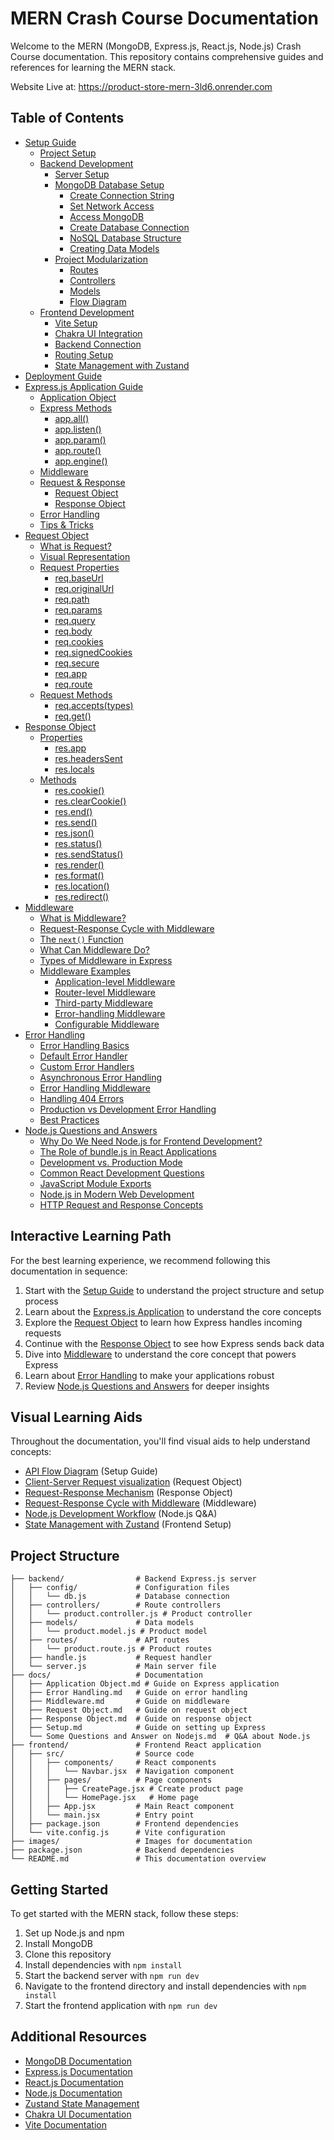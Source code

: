 # MERN Crash Course Documentation

Welcome to the MERN (MongoDB, Express.js, React.js, Node.js) Crash Course documentation. This repository contains comprehensive guides and references for learning the MERN stack.

Website Live at: https://product-store-mern-3ld6.onrender.com

## Table of Contents

- [Setup Guide](#setup-guide)
  - [Project Setup](docs/Setup.md#project-setup)
  - [Backend Development](docs/Setup.md#backend-development)
    - [Server Setup](docs/Setup.md#server-setup)
    - [MongoDB Database Setup](docs/Setup.md#mongodb-database-setup)
      - [Create Connection String](docs/Setup.md#create-connection-string)
      - [Set Network Access](docs/Setup.md#set-network-access)
      - [Access MongoDB](docs/Setup.md#access-mongodb)
      - [Create Database Connection](docs/Setup.md#create-database-connection)
      - [NoSQL Database Structure](docs/Setup.md#nosql-database-structure)
      - [Creating Data Models](docs/Setup.md#creating-data-models)
    - [Project Modularization](docs/Setup.md#project-modularization)
      - [Routes](docs/Setup.md#routes)
      - [Controllers](docs/Setup.md#controllers)
      - [Models](docs/Setup.md#models)
      - [Flow Diagram](docs/Setup.md#flow-diagram-of-the-modular-project-structure)
  - [Frontend Development](docs/Setup.md#frontend-development)
    - [Vite Setup](docs/Setup.md#vite-setup)
    - [Chakra UI Integration](docs/Setup.md#chakra-ui-integration)
    - [Backend Connection](docs/Setup.md#backend-connection)
    - [Routing Setup](docs/Setup.md#routing-setup)
    - [State Management with Zustand](docs/Setup.md#state-management-with-zustand)
- [Deployment Guide](docs/deployment.md)
- [Express.js Application Guide](#expressjs-application-guide)
  - [Application Object](docs/Application%20Object.md#application-object)
  - [Express Methods](docs/Application%20Object.md#express-methods)
    - [app.all()](docs/Application%20Object.md#appall)
    - [app.listen()](docs/Application%20Object.md#applisten)
    - [app.param()](docs/Application%20Object.md#appparam)
    - [app.route()](docs/Application%20Object.md#approute)
    - [app.engine()](docs/Application%20Object.md#appengine)
  - [Middleware](docs/Application%20Object.md#middleware)
  - [Request & Response](docs/Application%20Object.md#request--response)
    - [Request Object](docs/Application%20Object.md#request-object)
    - [Response Object](docs/Application%20Object.md#response-object)
  - [Error Handling](docs/Application%20Object.md#error-handling)
  - [Tips & Tricks](docs/Application%20Object.md#tips--tricks)
- [Request Object](docs/Request%20Object.md)
  - [What is Request?](docs/Request%20Object.md#what-is-request)
  - [Visual Representation](docs/Request%20Object.md#visual-representation)
  - [Request Properties](docs/Request%20Object.md#request-properties)
    - [req.baseUrl](docs/Request%20Object.md#reqbaseurl)
    - [req.originalUrl](docs/Request%20Object.md#reqoriginalurl)
    - [req.path](docs/Request%20Object.md#reqpath)
    - [req.params](docs/Request%20Object.md#reqparams)
    - [req.query](docs/Request%20Object.md#reqquery)
    - [req.body](docs/Request%20Object.md#reqbody)
    - [req.cookies](docs/Request%20Object.md#reqcookies)
    - [req.signedCookies](docs/Request%20Object.md#reqsignedcookies)
    - [req.secure](docs/Request%20Object.md#reqsecure)
    - [req.app](docs/Request%20Object.md#reqapp)
    - [req.route](docs/Request%20Object.md#reqroute)
  - [Request Methods](docs/Request%20Object.md#request-methods)
    - [req.accepts(types)](docs/Request%20Object.md#reqacceptstypes)
    - [req.get()](docs/Request%20Object.md#reqget)
- [Response Object](docs/Response%20Object.md)
  - [Properties](docs/Response%20Object.md#properties)
    - [res.app](docs/Response%20Object.md#resapp)
    - [res.headersSent](docs/Response%20Object.md#resheaderssent)
    - [res.locals](docs/Response%20Object.md#reslocals)
  - [Methods](docs/Response%20Object.md#methods)
    - [res.cookie()](docs/Response%20Object.md#rescookie)
    - [res.clearCookie()](docs/Response%20Object.md#resclearcookie)
    - [res.end()](docs/Response%20Object.md#resend)
    - [res.send()](docs/Response%20Object.md#ressend)
    - [res.json()](docs/Response%20Object.md#resjson)
    - [res.status()](docs/Response%20Object.md#resstatus)
    - [res.sendStatus()](docs/Response%20Object.md#ressendstatus)
    - [res.render()](docs/Response%20Object.md#resrender)
    - [res.format()](docs/Response%20Object.md#resformat)
    - [res.location()](docs/Response%20Object.md#reslocation)
    - [res.redirect()](docs/Response%20Object.md#resredirect)
- [Middleware](docs/Middleware.md)
  - [What is Middleware?](docs/Middleware.md#what-is-middleware)
  - [Request-Response Cycle with Middleware](docs/Middleware.md#request-response-cycle-with-middleware)
  - [The `next()` Function](docs/Middleware.md#the-next-function)
  - [What Can Middleware Do?](docs/Middleware.md#what-can-middleware-do)
  - [Types of Middleware in Express](docs/Middleware.md#types-of-middleware-in-express)
  - [Middleware Examples](docs/Middleware.md#middleware-examples)
    - [Application-level Middleware](docs/Middleware.md#1-application-level-middleware)
    - [Router-level Middleware](docs/Middleware.md#2-router-level-middleware)
    - [Third-party Middleware](docs/Middleware.md#3-third-party-middleware)
    - [Error-handling Middleware](docs/Middleware.md#4-error-handling-middleware)
    - [Configurable Middleware](docs/Middleware.md#5-configurable-middleware)
- [Error Handling](docs/Error%20Handling.md)
  - [Error Handling Basics](docs/Error%20Handling.md#error-handling-basics)
  - [Default Error Handler](docs/Error%20Handling.md#default-error-handler)
  - [Custom Error Handlers](docs/Error%20Handling.md#custom-error-handlers)
  - [Asynchronous Error Handling](docs/Error%20Handling.md#asynchronous-error-handling)
  - [Error Handling Middleware](docs/Error%20Handling.md#error-handling-middleware)
  - [Handling 404 Errors](docs/Error%20Handling.md#handling-404-errors)
  - [Production vs Development Error Handling](docs/Error%20Handling.md#production-vs-development-error-handling)
  - [Best Practices](docs/Error%20Handling.md#best-practices)
- [Node.js Questions and Answers](docs/Some%20Questions%20and%20Answer%20on%20Nodejs.md)
  - [Why Do We Need Node.js for Frontend Development?](docs/Some%20Questions%20and%20Answer%20on%20Nodejs.md#why-do-we-need-nodejs-for-frontend-development)
  - [The Role of bundle.js in React Applications](docs/Some%20Questions%20and%20Answer%20on%20Nodejs.md#the-role-of-bundlejs-in-react-applications)
  - [Development vs. Production Mode](docs/Some%20Questions%20and%20Answer%20on%20Nodejs.md#development-vs-production-mode)
  - [Common React Development Questions](docs/Some%20Questions%20and%20Answer%20on%20Nodejs.md#common-react-development-questions)
  - [JavaScript Module Exports](docs/Some%20Questions%20and%20Answer%20on%20Nodejs.md#javascript-module-exports)
  - [Node.js in Modern Web Development](docs/Some%20Questions%20and%20Answer%20on%20Nodejs.md#nodejs-in-modern-web-development)
  - [HTTP Request and Response Concepts](docs/Some%20Questions%20and%20Answer%20on%20Nodejs.md#http-request-and-response-concepts)

## Interactive Learning Path

For the best learning experience, we recommend following this documentation in sequence:

1. Start with the [Setup Guide](docs/Setup.md) to understand the project structure and setup process
2. Learn about the [Express.js Application](docs/Application%20Object.md) to understand the core concepts
3. Explore the [Request Object](docs/Request%20Object.md) to learn how Express handles incoming requests
4. Continue with the [Response Object](docs/Response%20Object.md) to see how Express sends back data
5. Dive into [Middleware](docs/Middleware.md) to understand the core concept that powers Express
6. Learn about [Error Handling](docs/Error%20Handling.md) to make your applications robust
7. Review [Node.js Questions and Answers](docs/Some%20Questions%20and%20Answer%20on%20Nodejs.md) for deeper insights

## Visual Learning Aids

Throughout the documentation, you'll find visual aids to help understand concepts:

- [API Flow Diagram](docs/Setup.md#flow-diagram-of-the-modular-project-structure) (Setup Guide)
- [Client-Server Request visualization](docs/Request%20Object.md#visual-representation) (Request Object)
- [Request-Response Mechanism](docs/Response%20Object.md#request-response-mechanism-visual) (Response Object)
- [Request-Response Cycle with Middleware](docs/Middleware.md#request-response-cycle-with-middleware) (Middleware)
- [Node.js Development Workflow](docs/Some%20Questions%20and%20Answer%20on%20Nodejs.md#nodejs-in-the-development-workflow) (Node.js Q&A)
- [State Management with Zustand](docs/Setup.md#state-management-with-zustand) (Frontend Setup)

## Project Structure

```
├── backend/                # Backend Express.js server
│   ├── config/             # Configuration files
│   │   └── db.js           # Database connection
│   ├── controllers/        # Route controllers
│   │   └── product.controller.js # Product controller
│   ├── models/             # Data models
│   │   └── product.model.js # Product model
│   ├── routes/             # API routes
│   │   └── product.route.js # Product routes
│   ├── handle.js           # Request handler
│   └── server.js           # Main server file
├── docs/                   # Documentation
│   ├── Application Object.md # Guide on Express application
│   ├── Error Handling.md   # Guide on error handling
│   ├── Middleware.md       # Guide on middleware
│   ├── Request Object.md   # Guide on request object
│   ├── Response Object.md  # Guide on response object
│   ├── Setup.md            # Guide on setting up Express
│   └── Some Questions and Answer on Nodejs.md  # Q&A about Node.js
├── frontend/               # Frontend React application
│   ├── src/                # Source code
│   │   ├── components/     # React components
│   │   │   └── Navbar.jsx  # Navigation component
│   │   ├── pages/          # Page components
│   │   │   ├── CreatePage.jsx # Create product page
│   │   │   └── HomePage.jsx   # Home page
│   │   ├── App.jsx         # Main React component
│   │   └── main.jsx        # Entry point
│   ├── package.json        # Frontend dependencies
│   └── vite.config.js      # Vite configuration
├── images/                 # Images for documentation
├── package.json            # Backend dependencies
└── README.md               # This documentation overview
```

## Getting Started

To get started with the MERN stack, follow these steps:

1. Set up Node.js and npm
2. Install MongoDB
3. Clone this repository
4. Install dependencies with `npm install`
5. Start the backend server with `npm run dev`
6. Navigate to the frontend directory and install dependencies with `npm install`
7. Start the frontend application with `npm run dev`

## Additional Resources

- [MongoDB Documentation](https://docs.mongodb.com/)
- [Express.js Documentation](https://expressjs.com/)
- [React.js Documentation](https://reactjs.org/docs/getting-started.html)
- [Node.js Documentation](https://nodejs.org/en/docs/)
- [Zustand State Management](https://github.com/pmndrs/zustand)
- [Chakra UI Documentation](https://chakra-ui.com/docs/getting-started)
- [Vite Documentation](https://vitejs.dev/guide/)


